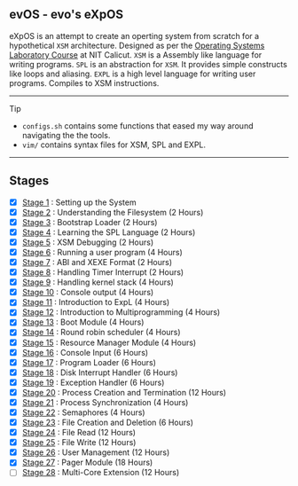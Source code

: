 ## evOS - evo's eXpOS

eXpOS is an attempt to create an operting system from scratch for a hypothetical `XSM` architecture. Designed as per the [Operating Systems Laboratory Course](https://exposnitc.github.io/) at NIT Calicut.
`XSM` is a Assembly like language for writing programs.
`SPL` is an abstraction for `XSM`. It provides simple constructs like loops and aliasing.
`EXPL` is a high level language for writing user programs. Compiles to XSM instructions.

---
> [!TIP]
> - `configs.sh` contains some functions that eased my way around navigating the the tools.
> - `vim/` contains syntax files for XSM, SPL and EXPL.

---

## Stages

- [x] [Stage 1]() : Setting up the System
- [x] [Stage 2]() : Understanding the Filesystem (2 Hours)
- [x] [Stage 3](https://github.com/adhyuthn/evOS/tree/main/stages/stage_3) : Bootstrap Loader (2 Hours)
- [x] [Stage 4](https://github.com/adhyuthn/evOS/tree/main/stages/stage_4) : Learning the SPL Language (2 Hours)
- [x] [Stage 5](https://github.com/adhyuthn/evOS/tree/main/stages/stage_5) : XSM Debugging (2 Hours)
- [x] [Stage 6](https://github.com/adhyuthn/evOS/tree/main/stages/stage_6) : Running a user program (4 Hours)
- [x] [Stage 7](https://github.com/adhyuthn/evOS/tree/main/stages/stage_7) : ABI and XEXE Format (2 Hours)
- [x] [Stage 8](https://github.com/adhyuthn/evOS/tree/main/stages/stage_8) : Handling Timer Interrupt (2 Hours)
- [x] [Stage 9](https://github.com/adhyuthn/evOS/tree/main/stages/stage_9) : Handling kernel stack (4 Hours)
- [x] [Stage 10](https://github.com/adhyuthn/evOS/tree/main/stages/stage_10) : Console output (4 Hours)
- [x] [Stage 11](https://github.com/adhyuthn/evOS/tree/main/stages/stage_11) : Introduction to ExpL (4 Hours)
- [x] [Stage 12](https://github.com/adhyuthn/evOS/tree/main/stages/stage_12) : Introduction to Multiprogramming (4 Hours)
- [x] [Stage 13](https://github.com/adhyuthn/evOS/tree/main/stages/stage_13) : Boot Module (4 Hours)
- [x] [Stage 14](https://github.com/adhyuthn/evOS/tree/main/stages/stage_14) : Round robin scheduler (4 Hours)
- [x] [Stage 15](https://github.com/adhyuthn/evOS/tree/main/stages/stage_15) : Resource Manager Module (4 Hours)
- [x] [Stage 16](https://github.com/adhyuthn/evOS/tree/main/stages/stage_16) : Console Input (6 Hours)
- [x] [Stage 17](https://github.com/adhyuthn/evOS/tree/main/stages/stage_17) : Program Loader (6 Hours)
- [x] [Stage 18](https://github.com/adhyuthn/evOS/tree/main/stages/stage_18) : Disk Interrupt Handler (6 Hours)
- [x] [Stage 19](https://github.com/adhyuthn/evOS/tree/main/stages/stage_19) : Exception Handler (6 Hours)
- [x] [Stage 20](https://github.com/adhyuthn/evOS/tree/main/stages/stage_20) : Process Creation and Termination (12 Hours)
- [x] [Stage 21](https://github.com/adhyuthn/evOS/tree/main/stages/stage_21) : Process Synchronization (4 Hours)
- [x] [Stage 22](https://github.com/adhyuthn/evOS/tree/main/stages/stage_22) : Semaphores (4 Hours)
- [x] [Stage 23](https://github.com/adhyuthn/evOS/tree/main/stages/stage_23) : File Creation and Deletion (6 Hours)
- [x] [Stage 24](https://github.com/adhyuthn/evOS/tree/main/stages/stage_24) : File Read (12 Hours)
- [x] [Stage 25](https://github.com/adhyuthn/evOS/tree/main/stages/stage_25) : File Write (12 Hours)
- [x] [Stage 26](https://github.com/adhyuthn/evOS/tree/main/stages/stage_26) : User Management (12 Hours)
- [x] [Stage 27]() : Pager Module (18 Hours)
- [ ] [Stage 28]() : Multi-Core Extension (12 Hours)
